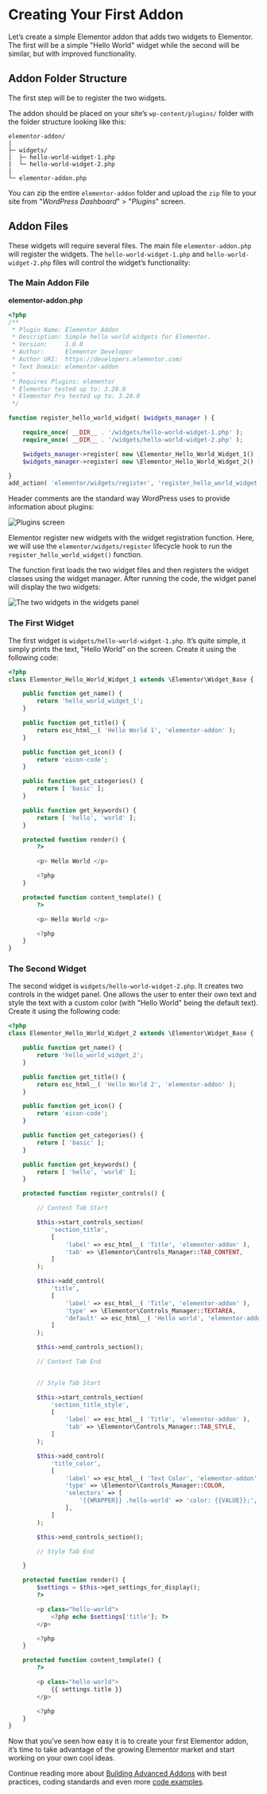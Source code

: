 # Creating Your First Addon

<Badge type="tip" vertical="top" text="Elementor Core" /> <Badge type="warning" vertical="top" text="Basic" />

Let’s create a simple Elementor addon that adds two widgets to Elementor. The first will be a simple "Hello World" widget while the second will be similar, but with improved functionality. 

## Addon Folder Structure

The first step will be to register the two widgets.

The addon should be placed on your site’s `wp-content/plugins/` folder with the folder structure looking like this:

```
elementor-addon/
|
├─ widgets/
|  ├─ hello-world-widget-1.php
|  └─ hello-world-widget-2.php
|
└─ elementor-addon.php
```

You can zip the entire `elementor-addon` folder and upload the `zip` file to your site from "_WordPress Dashboard_" > "_Plugins_" screen.

## Addon Files

These widgets will require several files. The main file `elementor-addon.php` will register the widgets. The `hello-world-widget-1.php` and `hello-world-widget-2.php` files will control the widget’s functionality: 

### The Main Addon File

**elementor-addon.php**

```php
<?php
/**
 * Plugin Name: Elementor Addon
 * Description: Simple hello world widgets for Elementor.
 * Version:     1.0.0
 * Author:      Elementor Developer
 * Author URI:  https://developers.elementor.com/
 * Text Domain: elementor-addon
 *
 * Requires Plugins: elementor
 * Elementor tested up to: 3.20.0
 * Elementor Pro tested up to: 3.20.0
 */

function register_hello_world_widget( $widgets_manager ) {

	require_once( __DIR__ . '/widgets/hello-world-widget-1.php' );
	require_once( __DIR__ . '/widgets/hello-world-widget-2.php' );

	$widgets_manager->register( new \Elementor_Hello_World_Widget_1() );
	$widgets_manager->register( new \Elementor_Hello_World_Widget_2() );

}
add_action( 'elementor/widgets/register', 'register_hello_world_widget' );
```

Header comments are the standard way WordPress uses to provide information about plugins:

<img :src="$withBase('/assets/img/elementor-addon-plugin-screen.png')" alt="Plugins screen">

Elementor register new widgets with the widget registration function. Here, we will use the `elementor/widgets/register` lifecycle hook to run the `register_hello_world_widget()` function.

The function first loads the two widget files and then registers the widget classes using the widget manager. After running the code, the widget panel will display the two widgets:

<img :src="$withBase('/assets/img/elementor-addon-widgets.png')" alt="The two widgets in the widgets panel">

### The First Widget

The first widget is `widgets/hello-world-widget-1.php`. It’s quite simple, it simply prints the text, "Hello World" on the screen. Create it using the following code:

```php
<?php
class Elementor_Hello_World_Widget_1 extends \Elementor\Widget_Base {

	public function get_name() {
		return 'hello_world_widget_1';
	}

	public function get_title() {
		return esc_html__( 'Hello World 1', 'elementor-addon' );
	}

	public function get_icon() {
		return 'eicon-code';
	}

	public function get_categories() {
		return [ 'basic' ];
	}

	public function get_keywords() {
		return [ 'hello', 'world' ];
	}

	protected function render() {
		?>

		<p> Hello World </p>

		<?php
	}

	protected function content_template() {
		?>

		<p> Hello World </p>

		<?php
	}
}
```

### The Second Widget

The second widget is `widgets/hello-world-widget-2.php`. It creates two controls in the widget panel. One allows the user to enter their own text and style the text with a custom color (with "Hello World" being the default text). Create it using the following code:

```php
<?php
class Elementor_Hello_World_Widget_2 extends \Elementor\Widget_Base {

	public function get_name() {
		return 'hello_world_widget_2';
	}

	public function get_title() {
		return esc_html__( 'Hello World 2', 'elementor-addon' );
	}

	public function get_icon() {
		return 'eicon-code';
	}

	public function get_categories() {
		return [ 'basic' ];
	}

	public function get_keywords() {
		return [ 'hello', 'world' ];
	}

	protected function register_controls() {

		// Content Tab Start

		$this->start_controls_section(
			'section_title',
			[
				'label' => esc_html__( 'Title', 'elementor-addon' ),
				'tab' => \Elementor\Controls_Manager::TAB_CONTENT,
			]
		);

		$this->add_control(
			'title',
			[
				'label' => esc_html__( 'Title', 'elementor-addon' ),
				'type' => \Elementor\Controls_Manager::TEXTAREA,
				'default' => esc_html__( 'Hello world', 'elementor-addon' ),
			]
		);

		$this->end_controls_section();

		// Content Tab End


		// Style Tab Start

		$this->start_controls_section(
			'section_title_style',
			[
				'label' => esc_html__( 'Title', 'elementor-addon' ),
				'tab' => \Elementor\Controls_Manager::TAB_STYLE,
			]
		);

		$this->add_control(
			'title_color',
			[
				'label' => esc_html__( 'Text Color', 'elementor-addon' ),
				'type' => \Elementor\Controls_Manager::COLOR,
				'selectors' => [
					'{{WRAPPER}} .hello-world' => 'color: {{VALUE}};',
				],
			]
		);

		$this->end_controls_section();

		// Style Tab End

	}

	protected function render() {
		$settings = $this->get_settings_for_display();
		?>

		<p class="hello-world">
			<?php echo $settings['title']; ?>
		</p>

		<?php
	}

	protected function content_template() {
		?>

		<p class="hello-world">
			{{ settings.title }}
		</p>

		<?php
	}
}
```

Now that you’ve seen how easy it is to create your first Elementor addon, it’s time to take advantage of the growing Elementor market and start working on your own cool ideas.

Continue reading more about [Building Advanced Addons](./../addons/) with best practices, coding standards and even more [code examples](./../addons/addon-example/).
